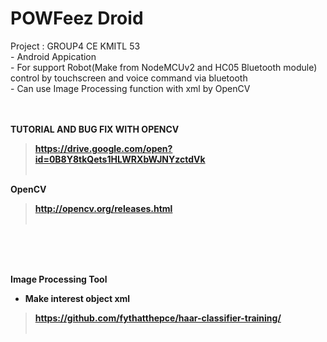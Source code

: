 <H1>POWFeez Droid</H1>
Project : GROUP4 CE KMITL 53<br>
- Android Appication<br>
- For support Robot(Make from NodeMCUv2 and HC05 Bluetooth module) control by touchscreen and voice command via bluetooth<br>
- Can use Image Processing function with xml by OpenCV<br>

<br>
<br>

<B>TUTORIAL AND BUG FIX WITH OPENCV<B><br>
 > https://drive.google.com/open?id=0B8Y8tkQets1HLWRXbWJNYzctdVk<br><br>

<B>OpenCV<B><br>
 > http://opencv.org/releases.html<br><br>
  
<BR><BR><BR>
 
<B>Image Processing Tool<B><br>
  - Make interest object xml<br>
 > https://github.com/fythatthepce/haar-classifier-training/<br><br>
  
